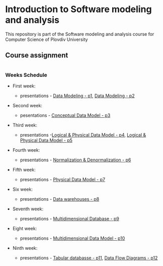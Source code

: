 # Introduction to Software modeling and analysis
This repository is part of the Software modeling and analysis course for Computer Science of Plovdiv University



## Course assignment


#
### Weeks Schedule

* First week: 
  * presentations - [Data Modeling - p1](https://github.com/pkyurkchiev/software-modeling-and-analysis-se/tree/master/presentations/Lecture-01.pdf), [Data Modeling - p2](https://github.com/pkyurkchiev/software-modeling-and-analysis-se/tree/master/presentations/Lecture-02.pdf)

* Second week:
  * pesentations - [Conceptual Data Model - p3](https://github.com/pkyurkchiev/software-modeling-and-analysis-se/tree/master/presentations/Lecture-03.pdf)
  
* Third week:
  * presentations -[Logical & Physical Data Model - p4](https://github.com/pkyurkchiev/software-modeling-and-analysis-se/tree/master/presentations/Lecture-04.pdf), [Logical & Physical Data Model - p5](https://github.com/pkyurkchiev/software-modeling-and-analysis-se/tree/master/presentations/Lecture-05.pdf)
  
* Fourth week:
  * presentations - [Normalization & Denormalization - p6](https://github.com/pkyurkchiev/software-modeling-and-analysis-se/tree/master/presentations/Lecture-06.pdf)

* Fifth week:
  * presentations - [Physical Data Model - p7](https://github.com/pkyurkchiev/software-modeling-and-analysis-se/tree/master/presentations/Lecture-07.pdf)
  
* Six week:
  * presentations - [Data warehouses - p8](https://github.com/pkyurkchiev/software-modeling-and-analysis-se/tree/master/presentations/Lecture-08.pdf)
    
* Seventh week:
  * presentations -
 [Multidimensional Database - p9](https://github.com/pkyurkchiev/software-modeling-and-analysis-se/tree/master/presentations/Lecture-09.pdf)
 
* Eight week:
  * presentations -
 [Multidimensional Data Model - p10](https://github.com/pkyurkchiev/software-modeling-and-analysis-se/tree/master/presentations/Lecture-10.pdf)
 
* Ninth week:
  * presentations -
 [Tabular databasse - p11](https://github.com/pkyurkchiev/software-modeling-and-analysis-se/tree/master/presentations/Lecture-11.pdf), [Data Flow Diagrams - p12](https://github.com/pkyurkchiev/software-modeling-and-analysis-se/tree/master/presentations/Lecture-12.pdf)